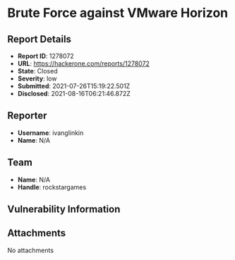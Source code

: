 # Brute Force against VMware Horizon

## Report Details
- **Report ID**: 1278072
- **URL**: https://hackerone.com/reports/1278072
- **State**: Closed
- **Severity**: low
- **Submitted**: 2021-07-26T15:19:22.501Z
- **Disclosed**: 2021-08-16T06:21:46.872Z

## Reporter
- **Username**: ivanglinkin
- **Name**: N/A

## Team
- **Name**: N/A
- **Handle**: rockstargames

## Vulnerability Information


## Attachments
No attachments
